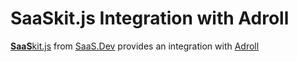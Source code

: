 
# **SaaS**kit.js Integration with Adroll

[**SaaS**kit.js](https://saaskit.js.org) from [SaaS.Dev](https://saas.dev) provides an integration with [Adroll](https://saaskit.js.org/integrations/adroll)
